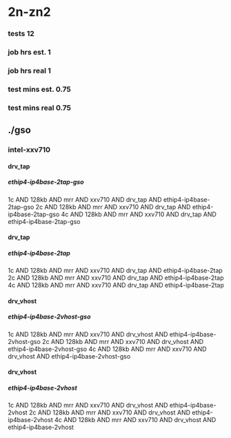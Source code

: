 # 2n-zn2
### tests 12
### job hrs est. 1
### job hrs real 1
### test mins est. 0.75
### test mins real 0.75
## ./gso
### intel-xxv710
#### drv_tap
##### ethip4-ip4base-2tap-gso
1c AND 128kb AND mrr AND xxv710 AND drv_tap AND ethip4-ip4base-2tap-gso
2c AND 128kb AND mrr AND xxv710 AND drv_tap AND ethip4-ip4base-2tap-gso
4c AND 128kb AND mrr AND xxv710 AND drv_tap AND ethip4-ip4base-2tap-gso
#### drv_tap
##### ethip4-ip4base-2tap
1c AND 128kb AND mrr AND xxv710 AND drv_tap AND ethip4-ip4base-2tap
2c AND 128kb AND mrr AND xxv710 AND drv_tap AND ethip4-ip4base-2tap
4c AND 128kb AND mrr AND xxv710 AND drv_tap AND ethip4-ip4base-2tap
#### drv_vhost
##### ethip4-ip4base-2vhost-gso
1c AND 128kb AND mrr AND xxv710 AND drv_vhost AND ethip4-ip4base-2vhost-gso
2c AND 128kb AND mrr AND xxv710 AND drv_vhost AND ethip4-ip4base-2vhost-gso
4c AND 128kb AND mrr AND xxv710 AND drv_vhost AND ethip4-ip4base-2vhost-gso
#### drv_vhost
##### ethip4-ip4base-2vhost
1c AND 128kb AND mrr AND xxv710 AND drv_vhost AND ethip4-ip4base-2vhost
2c AND 128kb AND mrr AND xxv710 AND drv_vhost AND ethip4-ip4base-2vhost
4c AND 128kb AND mrr AND xxv710 AND drv_vhost AND ethip4-ip4base-2vhost
